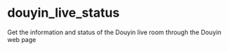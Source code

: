 # douyin_live_status
Get the information and status of the Douyin live room through the Douyin web page
